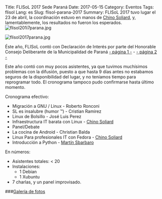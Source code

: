 Title: FLISoL 2017 Sede Paraná
Date: 2017-05-15
Category: Eventos
Tags: flisol
Lang: es
Slug: flisol-parana-2017
Summary: FLISoL 2017 tuvo lugar el 23 de abril, la coordinación estuvo en manos de [Chino Soliard](http://www.chinosoliard.com), y, lamentablemente, los resultados no fueron los esperados. ![flisol201i7parana.jpg](/images/article/2017/flisol2017parana.jpg)  

![flisol2017parana.jpg](/images/article/2017/flisol2017parana.jpg)  

Éste año, FLISoL contó con Declaración de Interés por parte del Honorable Consejo Deliberante de la Municipalidad de Paraná [- página 1 -]("/images/article/2017/flisol2017-declaracion-interes-1.jpg) - [- página 2 -]("/images/article/2017/flisol2017-declaracion-interes-2.jpg)  


Este año contó con muy pocos asistentes, ya que tuvimos muchísimos problemas con la difusión, puesto a que hasta 9 días antes no estabamos seguros de la disponibilidad del lugar, y no teníamos tiempo para reprogramar todo. El cronograma tampoco pudo confirmarse hasta último momento.  

Cronograma efectivo:  
  
  * Migración a GNU / Linux - Roberto Ronconi  
  * SL es insalubre (humor ™) - Cristian Ramirez  
  * Linux de Bolsillo - José Luis Perez  
  * Infraestructura IT barata con Linux - [Chino Soliard](http://www.chinosoliard.com)  
  * Panel/Debate  
  * La cocina de Android - Christian Balda  
  * Linux Para profesionales IT con Fedora - [Chino Soliard](http://www.chinosoliard.com)  
  * Introducción a Python - [Martín Sbarbaro](http://www.gugler.com.ar)  
  
En números:  
  
  * Asistentes totales: < 20   
  * Instalaciones:  
    * 1 Debian  
    * 1 Xubuntu  
  * 7 charlas, y un panel improvisado.  

###<a href="/images/galleries/FLISoL2017" target="_blank">Galería de fotos</a>


